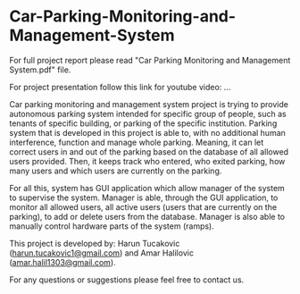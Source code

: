 # Car-Parking-Monitoring-and-Management-System

For full project report please read "Car Parking Monitoring and Management System.pdf" file.

For project presentation follow this link for youtube video: ...

Car parking monitoring and management system project is trying to provide autonomous parking system intended for specific group of people, such as tenants of specific building, or parking of the specific institution. Parking system that is developed in this project is able to, with no additional human interference, function and manage whole parking. Meaning, it can let correct users in and out of the parking based on the database of all allowed users provided. Then, it keeps track who entered, who exited parking, how many users and which users are currently on the parking. 
 
For all this, system has GUI application which allow manager of the system to supervise the system. Manager is able, through the GUI application, to monitor all allowed users, all active users (users that are currently on the parking), to add or delete users from the database. Manager is also able to manually control hardware parts of the system (ramps).


This project is developed by: Harun Tucakovic (harun.tucakovic1@gmail.com) and Amar Halilovic (amar.halil1303@gmail.com).

For any questions or suggestions please feel free to contact us.
